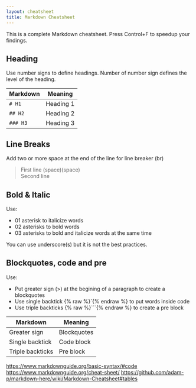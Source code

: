 ```yaml
---
layout: cheatsheet
title: Markdown Cheatsheet
---
```


This is a complete Markdown cheatsheet. Press Control+F to speedup your findings.

## Heading
Use number signs to define headings. Number of number sign defines the level of the heading.

| Markdown      |   Meaning     |
|---------------|---------------|
| `# H1`           | Heading 1     |
| `## H2`          | Heading 2     |
| `### H3`         | Heading 3     |

## Line Breaks
Add two or more space at the end of the line for line breaker (br)

> First line (space)(space)  
> Second line

## Bold & Italic
Use:
- 01 asterisk to italicize words  
- 02 asterisks to bold words  
- 03 asterisks to bold and italicize words at the same time  

You can use underscore(s) but it is not the best practices.

## Blockquotes, code and pre
Use:  
- Put greater sign (>) at the begining of a paragraph to create a blockquotes  
- Use single backtick {% raw %}`{% endraw %} to put words inside code  
- Use triple backticks {% raw %}```{% endraw %} to create a pre block  

| Markdown      | Meaning       |
|---------------|---------------|
| Greater sign  | Blockquotes       |
| Single backtick   | Code block    |
| Triple backticks  | Pre block     |


https://www.markdownguide.org/basic-syntax/#code
https://www.markdownguide.org/cheat-sheet/
https://github.com/adam-p/markdown-here/wiki/Markdown-Cheatsheet#tables
